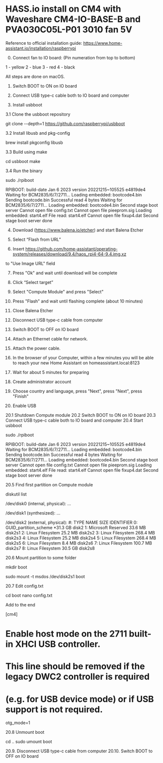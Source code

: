 # HASS.io install on CM4 with Waveshare CM4-IO-BASE-B and PVA030C05L-P01 3010 fan 5V

Reference to official installation guide:
https://www.home-assistant.io/installation/raspberrypi

0. Connect fan to IO board:
(Pin numeration from top to bottom)

1 - yellow
2 - blue
3 - red
4 - black

All steps are done on macOS.

1. Switch BOOT to ON on IO board
2. Connect USB type-c cable both to IO board and computer

3. Install usbboot 

3.1 Clone the usbboot repository

git clone --depth=1 https://github.com/raspberrypi/usbboot

3.2 Install libusb and pkg-config

brew install pkgconfig libusb

3.3 Build using make

cd usbboot
make

3.4 Run the binary

sudo ./rpiboot


RPIBOOT: build-date Jan  6 2023 version 20221215~105525 e4819de4
Waiting for BCM2835/6/7/2711...
Loading embedded: bootcode4.bin
Sending bootcode.bin
Successful read 4 bytes 
Waiting for BCM2835/6/7/2711...
Loading embedded: bootcode4.bin
Second stage boot server
Cannot open file config.txt
Cannot open file pieeprom.sig
Loading embedded: start4.elf
File read: start4.elf
Cannot open file fixup4.dat
Second stage boot server done

4. Download (https://www.balena.io/etcher) and start Balena Etcher
5. Select “Flash from URL” 

6. Insert 
https://github.com/home-assistant/operating-system/releases/download/9.4/haos_rpi4-64-9.4.img.xz

to "Use Image URL" field

7. Press "Ok" and wait until download will be complete
8. Click “Select target”
9. Select "Compute Module" and press "Select"
10. Press "Flash" and wait until flashing complete (about 10 minutes)
11. Close Balena Etcher
12. Disconnect USB type-c cable from computer
13. Switch BOOT to OFF on IO board
14. Attach an Ethernet cable for network.
15. Attach the power cable.
16. In the browser of your Computer, within a few minutes you will be able to reach your new Home Assistant on 
homeassistant.local:8123
17. Wait for about 5 minutes for preparing
18. Create administrator account
19. Choose country and language, press "Next", press "Next", press "Finish"

20. Enable USB

20.1 Shutdown Compute module
20.2 Switch BOOT to ON on IO board
20.3 Connect USB type-c cable both to IO board and computer
20.4 Start usbboot

sudo ./rpiboot

RPIBOOT: build-date Jan  6 2023 version 20221215~105525 e4819de4
Waiting for BCM2835/6/7/2711...
Loading embedded: bootcode4.bin
Sending bootcode.bin
Successful read 4 bytes 
Waiting for BCM2835/6/7/2711...
 Loading embedded: bootcode4.bin
Second stage boot server
Cannot open file config.txt
Cannot open file pieeprom.sig
Loading embedded: start4.elf
File read: start4.elf
Cannot open file fixup4.dat
Second stage boot server done

20.5 Find first partition on Compute module

diskutil list

/dev/disk0 (internal, physical):
...

/dev/disk1 (synthesized):
...

/dev/disk2 (external, physical):
   #:                       TYPE NAME                    SIZE       IDENTIFIER
   0:      GUID_partition_scheme                        *31.3 GB    disk2
   1:         Microsoft Reserved                         33.6 MB    disk2s1
   2:           Linux Filesystem                         25.2 MB    disk2s2
   3:           Linux Filesystem                         268.4 MB   disk2s3
   4:           Linux Filesystem                         25.2 MB    disk2s4
   5:           Linux Filesystem                         268.4 MB   disk2s5
   6:           Linux Filesystem                         8.4 MB     disk2s6
   7:           Linux Filesystem                         100.7 MB   disk2s7
   8:           Linux Filesystem                         30.5 GB    disk2s8

20.6 Mount partition to some folder

mkdir boot

sudo mount -t msdos /dev/disk2s1 boot

20.7 Edit config.txt 

cd boot
nano config.txt

Add to the end

[cm4]
# Enable host mode on the 2711 built-in XHCI USB controller.
# This line should be removed if the legacy DWC2 controller is required
# (e.g. for USB device mode) or if USB support is not required.
otg_mode=1

20.8 Unmount boot

cd ..
sudo umount boot

20.9. Disconnect USB type-c cable from computer
20.10. Switch BOOT to OFF on IO board


